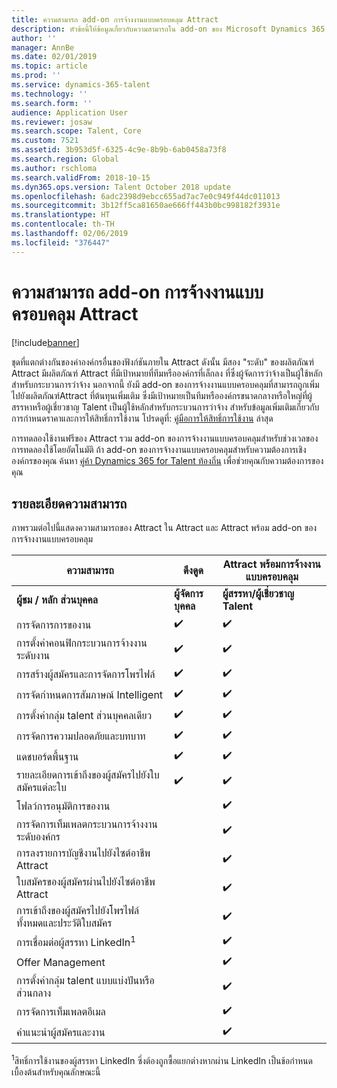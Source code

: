 ```yaml
---
title: ความสามารถ add-on การจ้างงานแบบครอบคลุม Attract
description: หัวข้อนี้ให้ข้อมูลเกี่ยวกับความสามารถใน add-on ของ Microsoft Dynamics 365 for Talent Attract พร้อมกับการจ้างงานแบบครอบคลุม
author: ''
manager: AnnBe
ms.date: 02/01/2019
ms.topic: article
ms.prod: ''
ms.service: dynamics-365-talent
ms.technology: ''
ms.search.form: ''
audience: Application User
ms.reviewer: josaw
ms.search.scope: Talent, Core
ms.custom: 7521
ms.assetid: 3b953d5f-6325-4c9e-8b9b-6ab0458a73f8
ms.search.region: Global
ms.author: rschloma
ms.search.validFrom: 2018-10-15
ms.dyn365.ops.version: Talent October 2018 update
ms.openlocfilehash: 6adc2398d9ebcc655ad7ac7e0c949f44dc011013
ms.sourcegitcommit: 3b12ff5ca81650ae666ff443b0bc998182f3931e
ms.translationtype: HT
ms.contentlocale: th-TH
ms.lasthandoff: 02/06/2019
ms.locfileid: "376447"
---
```

# <a name="attract-comprehensive-hiring-add-on-capabilities"></a>ความสามารถ add-on การจ้างงานแบบครอบคลุม Attract

[!include[banner](../includes/banner.md)]

ชุดที่แตกต่างกันของค่าองค์กรอื่นของฟังก์ชันภายใน Attract ดังนั้น มีสอง "ระดับ" ของผลิตภัณฑ์ Attract มีผลิตภัณฑ์ Attract ที่มีเป้าหมายที่ทีมหรือองค์กรที่เล็กลง ที่ซึ่งผู้จัดการว่าจ้างเป็นผู้ใช้หลักสำหรับกระบวนการว่าจ้าง นอกจากนี้ ยังมี add-on ของการจ้างงานแบบครอบคลุมที่สามารถถูกเพิ่มไปยังผลิตภัณฑ์Attract ที่ต้นทุนเพิ่มเติม ซึ่งมีเป้าหมายเป็นทีมหรือองค์กรขนาดกลางหรือใหญ่ที่ผู้สรรหาหรือผู้เชี่ยวชาญ Talent เป็นผู้ใช้หลักสำหรับกระบวนการว่าจ้าง
สำหรับข้อมูลเพิ่มเติมเกี่ยวกับการกำหนดราคาและการให้สิทธิ์การใช้งาน โปรดดูที่: [คู่มือการให้สิทธิ์การใช้งาน](https://mbs.microsoft.com/Files/public/365/Dynamics365LicensingGuide.pdf) ล่าสุด

การทดลองใช้งานฟรีของ Attract รวม add-on ของการจ้างงานแบบครอบคลุมสำหรับช่วงเวลของการทดลองใช้โดยอัตโนมัติ ถ้า add-on ของการจ้างงานแบบครอบคลุมสำหรับความต้องการเชิงองค์กรของคุณ ค้นหา [คู่ค้า Dynamics 365 for Talent ท้องถิ่น](https://dynamics.microsoft.com/partners/find-a-partner/) เพื่อช่วยคุณกับความต้องการของคุณ

## <a name="capability-details"></a>รายละเอียดความสามารถ

ภาพรวมต่อไปนี้แสดงความสามารถของ Attract ใน Attract และ Attract พร้อม add-on ของการจ้างงานแบบครอบคลุม

| **ความสามารถ**                                           | **ดึงดูด**         | **Attract พร้อมการจ้างงานแบบครอบคลุม** |
|----------------------------------------------------------|---------------------|---------------------------------------|
| **ผู้ชม / หลัก**  **ส่วนบุคคล**                      | **ผู้จัดการบุคคล** | **ผู้สรรหา/ผู้เชี่ยวชาญ Talent**    |
| การจัดการการของาน                                | :heavy_check_mark:   | :heavy_check_mark:                    |
| การตั้งค่าคอนฟิกกระบวนการจ้างงานระดับงาน                    | :heavy_check_mark:   | :heavy_check_mark:                    |
| การสร้างผู้สมัครและการจัดการโพรไฟล์                  | :heavy_check_mark:   | :heavy_check_mark:                    |
| การจัดกำหนดการสัมภาษณ์ Intelligent                         | :heavy_check_mark:  | :heavy_check_mark:                    |
| การตั้งค่ากลุ่ม talent ส่วนบุคคลเดียว                        | :heavy_check_mark:   | :heavy_check_mark:                    |
| การจัดการความปลอดภัยและบทบาท                              | :heavy_check_mark:   | :heavy_check_mark:                    |
| แดชบอร์ดพื้นฐาน                                          | :heavy_check_mark:   | :heavy_check_mark:                    |
| รายละเอียดการเข้าถึงของผู้สมัครไปยังใบสมัครแต่ละใบ        | :heavy_check_mark:   | :heavy_check_mark:                    |
| โฟลว์การอนุมัติการของาน                             |                     | :heavy_check_mark:                    |
| การจัดการเท็มเพลตกระบวนการจ้างงานระดับองค์กร    |                     | :heavy_check_mark:                    |
| การลงรายการบัญชีงานไปยังไซต์อาชีพ Attract                       |                     | :heavy_check_mark:                    |
| ใบสมัครของผู้สมัครผ่านไปยังไซต์อาชีพ Attract   |                      | :heavy_check_mark:                    |
| การเข้าถึงของผู้สมัครไปยังโพรไฟล์ทั้งหมดและประวัติใบสมัคร |                     | :heavy_check_mark:                    |
| การเชื่อมต่อผู้สรรหา LinkedIn<sup>1</sup>                |                     | :heavy_check_mark:                    |
| Offer Management                                         |                     | :heavy_check_mark:                    |
| การตั้งค่ากลุ่ม talent แบบแบ่งปันหรือส่วนกลาง                     |                     | :heavy_check_mark:                    |
| การจัดการเท็มเพลตอีเมล                                |                     | :heavy_check_mark:                    |
| คำแนะนำผู้สมัครและงาน                        |                     | :heavy_check_mark:                    |


<sup>1</sup>สิทธิ์การใช้งานของผู้สรรหา LinkedIn ซึ่งต้องถูกซื้อแยกต่างหากผ่าน LinkedIn เป็นข้อกำหนดเบื้องต้นสำหรับคุณลักษณะนี้
